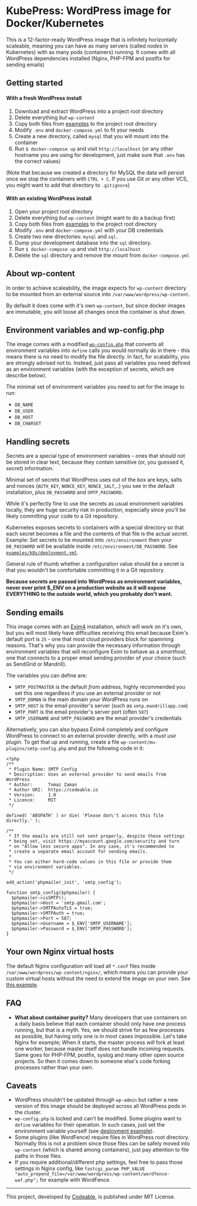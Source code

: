# KubePress: WordPress image for Docker/Kubernetes

This is a 12-factor-ready WordPress image that is infinitely horizontally scaleable, meaning you can have as many servers (called _nodes_ in Kubernetes) with as many pods (containers) running. It comes with all WordPress dependencies installed (Nginx, PHP-FPM and postfix for sending emails)

## Getting started

#### With a fresh WordPress install

1. Download and extract WordPress into a project root directory
2. Delete everything _but_ `wp-content`
3. Copy both files from [examples](examples) to the project root directory
4. Modify `.env` and `docker-compose.yml` to fit your needs
5. Create a new directory, called `mysql` that you will mount into the container
6. Run `$ docker-compose up` and visit `http://localhost` (or any other hostname you are using for development, just make sure that `.env` has the correct values)

(Note that because we created a directory for MySQL the data will persist once we stop the containers with `CTRL + C`. If you use Git or any other VCS, you might want to add that directory to `.gitignore`)

#### With an existing WordPress install

1. Open your project root directory
2. Delete everything _but_ `wp-content` (might want to do a backup first)
3. Copy both files from [examples](examples) to the project root directory
4. Modify `.env` and `docker-compose.yml` with your DB credentials
5. Create two new directories: `mysql` and `sql`.
6. Dump your development database into the `sql` directory.
7. Run `$ docker-compose up` and visit `http://localhost`
8. Delete the `sql` directory and remove the mount from `docker-compose.yml`

## About wp-content

In order to achieve scaleability, the image expects for `wp-content` directory to be mounted from an external source into `/var/www/wordpress/wp-content`.

By default it does come with it's own `wp-content`, but since docker images are immutable, you will loose all changes once the container is shut down.

## Environment variables and wp-config.php

The image comes with a modified [`wp-config.php`](wp-config.php) that converts all environment variables into `define` calls you would normally do in there - this means there is no need to modify the file directly. In fact, for scalability, you are strongly advised not to. Instead, just pass all variables you need defined as an environment variables (with the exception of secrets, which are describe below).

The minimal set of environment variables you need to set for the image to run:
 - `DB_NAME`
 - `DB_USER`
 - `DB_HOST`
 - `DB_CHARSET`

## Handling secrets

Secrets are a special type of environment variables - ones that should not be stored in clear text, because they contain sensitive (or, you guessed it, _secret_) information.

Minimal set of secrets that WordPress uses out of the box are keys, salts and nonces (`AUTH_KEY`, `NONCE_KEY`, `NONCE_SALT`,..) you see in the default installation, plus `DB_PASSWORD` and `SMTP_PASSWORD`.

While it's perfectly fine to use the secrets as usual environment variables locally, they are huge security risk in production, especially since you'll be likely committing your code to a Git repository.

Kubernetes exposes secrets to containers with a special directory so that each secret becomes a file and the contents of that file is the actual secret. Example: Set secrets to be mounted into `/etc/environment` then your `DB_PASSWORD` will be available inside `/etc/environment/DB_PASSWORD`. See [`examples/k8s/deployment.yml`](examples/k8s/deployment.yml#L35).

General rule of thumb whether a configuration value should be a secret is that you wouldn't be comfortable committing it in a Git repository.

**Because secrets are passed into WordPress as environment variables, never ever print $_ENV on a production website as it will expose EVERYTHING to the outside world, which you probably don't want.**

## Sending emails

This image comes with an [Exim4](http://www.exim.org/) installation, which will work on it's own, but you will most likely have difficulties receiving this email because Exim's default port is `25` - one that most cloud providers block for spamming reasons. That's why you can provide the necessary information through environment variables that will reconfigure Exim to behave as a _smarthost_, one that connects to a proper email sending provider of your choice (such as SendGrid or Mandrill).

The variables you can define are:
- `SMTP_POSTMASTER` is the default _from_ address, highly recommended you set this one regardless if you use an external provider or not
- `SMTP_DOMAN` is the main domain your WordPress runs on
- `SMTP_HOST` is the email provider's server (such as `smtp.mandrillapp.com`)
- `SMTP_PORT` is the email provider's server port (often `587`)
- `SMTP_USERNAME` and `SMTP_PASSWORD` are the email provider's credentials


Alternatively, you can also bypass Exim4 completely and configure WordPress to connect to an external provider directly, with a _must use plugin_. To get that up and running, create a file `wp-content/mu-plugins/smtp-config.php` and put the following code in it:

```
<?php
/**
 * Plugin Name: SMTP Config
 * Description: Uses an external provider to send emails from WordPress
 * Author:      Tomaz Zaman
 * Author URI:  https://codeable.io
 * Version:     1.0
 * Licence:     MIT
 */

defined( 'ABSPATH' ) or die( 'Please don\'t access this file directly.' );

/**
 * If the emails are still not sent properly, despite these settings
 * being set, visit https://myaccount.google.com/security and turn
 * on "Allow less secure apps". In any case, it's recommended to
 * create a separate email account for sending emails.
 *
 * You can either hard-code values in this file or provide them
 * via environment variables.
 */

add_action('phpmailer_init', 'smtp_config');

function smtp_config($phpmailer) {
  $phpmailer->isSMTP();
  $phpmailer->Host = 'smtp.gmail.com';
  $phpmailer->SMTPAutoTLS = true;
  $phpmailer->SMTPAuth = true;
  $phpmailer->Port = 587;
  $phpmailer->Username = $_ENV['SMTP_USERNAME'];
  $phpmailer->Password = $_ENV['SMTP_PASSWORD'];
}
```

## Your own Nginx virtual hosts

The default Nginx configuration will load all `*.conf` files inside `/var/www/wordpress/wp-content/nginx/`, which means you can provide your custom virtual hosts without the need to extend the image on your own. See [this example](examples/nginx.conf).

## FAQ
- **What about container purity?**
Many developers that use containers on a daily basis believe that each container should only have one process running, but that is a myth. Yes, we should strive for as few processes as possible, but having only one is in most cases impossible. Let's take Nginx for example; When it starts, the master process _will_ fork at least one worker, because master itself does not handle incoming requests. Same goes for PHP-FPM, postfix, syslog and many other open source projects. So then it comes down to someone else's code forking processes rather than your own.

## Caveats
- WordPress shouldn't be updated through `wp-admin` but rather a new version of this image should be deployed across all WordPress pods in the cluster.
- `wp-config.php` is locked and can't be modified. Some plugins want to `define` variables for their operation. In such cases, just set the environment variable yourself (see [deployment example](examples/k8s/deployment.yml`)).
- Some plugins (like WordFence) require files in WordPress root directory. Normally this is not a problem since those files can be safely moved into `wp-content` (which is shared among containers), just pay attention to file paths in those files.
- If you require additional/different php settings, feel free to pass those settings in Nginx config, like `fastcgi_param PHP_VALUE "auto_prepend_file=/var/www/wordpress/wp-content/wordfence-waf.php";` for example with WordFence.

---
This project, developed by [Codeable](https://codeable.io), is published under MIT License.
